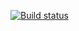 [![Build status](https://ci.appveyor.com/api/projects/status/x9ipfruy0ra3teq5?svg=true)](https://ci.appveyor.com/project/Dina18013/ibank)
